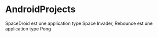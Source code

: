 # AndroidProjects

SpaceDroid est une application type Space Invader, 
Rebounce est une application type Pong
